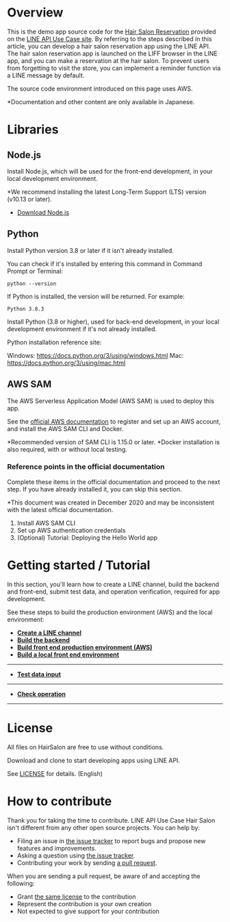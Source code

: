 # Overview

This is the demo app source code for the [Hair Salon Reservation](https://lineapiusecase.com/en/usecase/reservation.html) provided on the [LINE API Use Case site](https://lineapiusecase.com/en/top.html). By referring to the steps described in this article, you can develop a hair salon reservation app using the LINE API. The hair salon reservation app is launched on the LIFF browser in the LINE app, and you can make a reservation at the hair salon. To prevent users from forgetting to visit the store, you can implement a reminder function via a LINE message by default.

The source code environment introduced on this page uses AWS.

*Documentation and other content are only available in Japanese.

# Libraries

## Node.js

Install Node.js, which will be used for the front-end development, in your local development environment.

*We recommend installing the latest Long-Term Support (LTS) version (v10.13 or later).

- [Download Node.js](https://nodejs.org/en/download/)

## Python

Install Python version 3.8 or later if it isn't already installed.

You can check if it's installed by entering this command in Command Prompt or Terminal:

```
python --version
```

If Python is installed, the version will be returned. For example:

```
Python 3.8.3
```

Install Python (3.8 or higher), used for back-end development, in your local development environment if it's not already installed.

Python installation reference site:

Windows: https://docs.python.org/3/using/windows.html
Mac: https://docs.python.org/3/using/mac.html

## AWS SAM

The AWS Serverless Application Model (AWS SAM) is used to deploy this app.

See the [official AWS documentation](https://docs.aws.amazon.com/serverless-application-model/latest/developerguide/serverless-sam-cli-install.html) to register and set up an AWS account, and install the AWS SAM CLI and Docker.

*Recommended version of SAM CLI is 1.15.0 or later.
*Docker installation is also required, with or without local testing.

### Reference points in the official documentation

Complete these items in the official documentation and proceed to the next step. If you have already installed it, you can skip this section.

*This document was created in December 2020 and may be inconsistent with the latest official documentation.

1. Install AWS SAM CLI
1. Set up AWS authentication credentials
1. (Optional) Tutorial: Deploying the Hello World app

# Getting started / Tutorial

In this section, you'll learn how to create a LINE channel, build the backend and front-end, submit test data, and operation verification, required for app development.

See these steps to build the production environment (AWS) and the local environment:

- **[Create a LINE channel](./docs/liff-channel-create.md)**
- **[Build the backend](./docs/back-end-construction.md)**
- **[Build front end production environment (AWS)](./docs/front-end-construction.md)**
- **[Build a local front end environment](./docs/front-end-development-environment.md)**
***
- **[Test data input](./docs/test-data-charge.md)**
***
- **[Check operation](./docs/validation.md)**
***

# License

All files on HairSalon are free to use without conditions.

Download and clone to start developing apps using LINE API.

See [LICENSE](LICENSE) for details. (English)

# How to contribute

Thank you for taking the time to contribute. LINE API Use Case Hair Salon isn't different from any other open source projects. You can help by:

- Filing an issue in [the issue tracker](https://github.com/line/line-api-use-case-reservation-hairsalon/issues) to report bugs and propose new features and improvements.
- Asking a question using [the issue tracker](https://github.com/line/line-api-use-case-reservation-hairsalon/issues).
- Contributing your work by sending [a pull request](https://github.com/line/line-api-use-case-reservation-hairsalon/pulls).

When you are sending a pull request, be aware of and accepting the following:

- Grant [the same license](LICENSE) to the contribution
- Represent the contribution is your own creation
- Not expected to give support for your contribution

